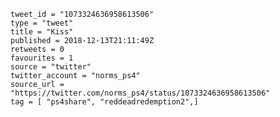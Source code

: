 ```
tweet_id = "1073324636958613506"
type = "tweet"
title = "Kiss"
published = 2018-12-13T21:11:49Z
retweets = 0
favourites = 1
source = "twitter"
twitter_account = "norms_ps4"
source_url = "https://twitter.com/norms_ps4/status/1073324636958613506"
tag = [ "ps4share", "reddeadredemption2",]
```

<p class='image'><img src='http://mnf.m17s.net/2018/12/13/DuU3EUVWkAAnqVn.jpg' alt=''></p>

